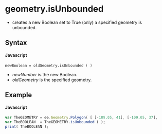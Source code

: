 # geometry.isUnbounded
-  creates a new Boolean set to True (only) a specified geometry is unbounded.

## Syntax

#### Javascript
```
newBoolean = oldGeometry.isUnbounded ( )
```

- *newNumber* is the new Boolean.
- *oldGeometry* is the specified geometry.

## Example

#### Javascript
```javascript
var TheGEOMETRY = ee.Geometry.Polygon( [ [-109.05, 41], [-109.05, 37], [-102.05, 37], [-102.05, 41] ] );  // Colorado
var TheBOOLEAN  = TheGEOMETRY.isUnbounded ( );
print( TheBOOLEAN );

```
